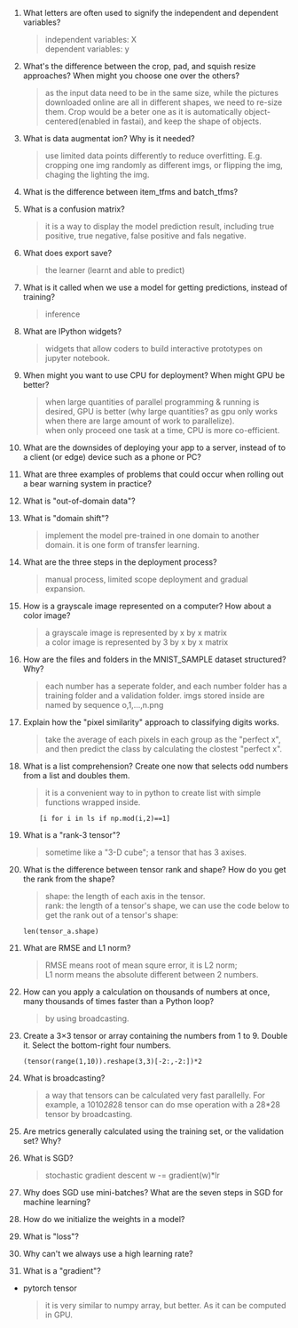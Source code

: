 1.  What letters are often used to signify the independent and dependent variables?

    > independent variables: X  
    > dependent variables: y

2.  What's the difference between the crop, pad, and squish resize approaches? When might you choose one over the others?
    > as the input data need to be in the same size, while the pictures downloaded online are all in different shapes, we need to re-size them. Crop would be a beter one as it is automatically object-centered(enabled in fastai), and keep the shape of objects.
3.  What is data augmentat ion? Why is it needed?

    > use limited data points differently to reduce overfitting. E.g. cropping one img randomly as different imgs, or flipping the img, chaging the lighting the img.

4.  What is the difference between item_tfms and batch_tfms?

5.  What is a confusion matrix?

    > it is a way to display the model prediction result, including true positive, true negative, false positive and fals negative.

6.  What does export save?

    > the learner (learnt and able to predict)

7.  What is it called when we use a model for getting predictions, instead of training?
    > inference
8.  What are IPython widgets?

    > widgets that allow coders to build interactive prototypes on jupyter notebook.

9.  When might you want to use CPU for deployment? When might GPU be better?

    > when large quantities of parallel programming & running is desired, GPU is better (why large quantities? as gpu only works when there are large amount of work to parallelize).  
    > when only proceed one task at a time, CPU is more co-efficient.

10. What are the downsides of deploying your app to a server, instead of to a client (or edge) device such as a phone or PC?

11. What are three examples of problems that could occur when rolling out a bear warning system in practice?

12. What is "out-of-domain data"?

13. What is "domain shift"?

    > implement the model pre-trained in one domain to another domain. it is one form of transfer learning.

14. What are the three steps in the deployment process?

    > manual process, limited scope deployment and gradual expansion.

15. How is a grayscale image represented on a computer? How about a color image?

    > a grayscale image is represented by x by x matrix  
    > a color image is represented by 3 by x by x matrix

16. How are the files and folders in the MNIST_SAMPLE dataset structured? Why?

    > each number has a seperate folder, and each number folder has a training folder and a validation folder.
    > imgs stored inside are named by sequence o,1,...,n.png

17. Explain how the "pixel similarity" approach to classifying digits works.

    > take the average of each pixels in each group as the "perfect x", and then predict the class by calculating the clostest "perfect x".

18. What is a list comprehension? Create one now that selects odd numbers from a list and doubles them.

    > it is a convenient way to in python to create list with simple functions wrapped inside.

            [i for i in ls if np.mod(i,2)==1]

19. What is a "rank-3 tensor"?

    > sometime like a "3-D cube"; a tensor that has 3 axises.

20. What is the difference between tensor rank and shape? How do you get the rank from the shape?

    > shape: the length of each axis in the tensor.  
    > rank: the length of a tensor's shape, we can use the code below to get the rank out of a tensor's shape:

    ```
    len(tensor_a.shape)
    ```

21. What are RMSE and L1 norm?

    > RMSE means root of mean squre error, it is L2 norm;  
    > L1 norm means the absolute different between 2 numbers.

22. How can you apply a calculation on thousands of numbers at once, many thousands of times faster than a Python loop?

    > by using broadcasting.

23. Create a 3×3 tensor or array containing the numbers from 1 to 9. Double it. Select the bottom-right four numbers.

    ```
    (tensor(range(1,10)).reshape(3,3)[-2:,-2:])*2
    ```

24. What is broadcasting?

    > a way that tensors can be calculated very fast parallelly. For example, a 1010*28*28 tensor can do mse operation with a 28\*28 tensor by broadcasting.

25. Are metrics generally calculated using the training set, or the validation set? Why?

26. What is SGD?
    > stochastic gradient descent
            w -= gradient(w)*lr
27. Why does SGD use mini-batches?
    What are the seven steps in SGD for machine learning?

28. How do we initialize the weights in a model?

29. What is "loss"?

30. Why can't we always use a high learning rate?
31. What is a "gradient"?

- pytorch tensor
  > it is very similar to numpy array, but better. As it can be computed in GPU.
